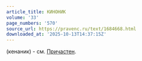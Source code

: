 ```yaml
---
article_title: КИНОНИК
volume: '33'
page_numbers: '570'
source_url: https://pravenc.ru/text/1684668.html
downloaded_at: '2025-10-13T14:37:15Z'
---
```


(кенаник) - см. [Причастен](https://pravenc.ru/text/Причастен.html).
